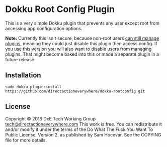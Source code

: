 Dokku Root Config Plugin
========================
This is a very simple Dokku plugin that prevents any user except root from accessing app configuration options.

**Note:** Currently this isn't secure, because non-root users [can still manage plugins](https://github.com/directactioneverywhere/dokku-rootconfig/issues/2), meaning they could just disable this plugin then access config. If you use this version you will also want to disable users from managing plugins. That might become baked into this or made a separate plugin in a future release.

Installation
------------

    sudo dokku plugin:install https://github.com/directactioneverywhere/dokku-rootconfig.git

License
-------
Copyright © 2016 DxE Tech Working Group <tech@directactioneverywhere.com>
This work is free. You can redistribute it and/or modify it under the
terms of the Do What The Fuck You Want To Public License, Version 2,
as published by Sam Hocevar. See the COPYING file for more details.
